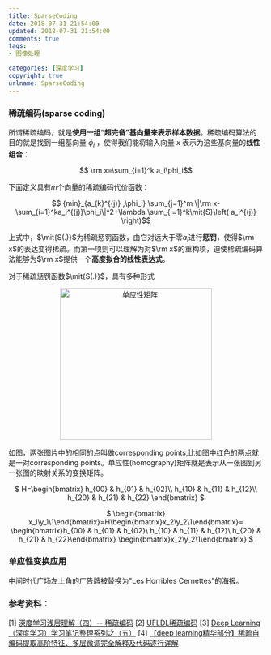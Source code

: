 ```yaml
---
title: SparseCoding
date: 2018-07-31 21:54:00
updated: 2018-07-31 21:54:00
comments: true
tags:
- 图像处理

categories: [深度学习]
copyright: true
urlname: SparseCoding
---
```



### 稀疏编码(sparse coding)

所谓稀疏编码，就是**使用一组“超完备”基向量来表示样本数据**。稀疏编码算法的目的就是找到一组基向量 $\phi_i$ ，使得我们能将输入向量 $x$ 表示为这些基向量的**线性组合**：

$$ \rm x=\sum_{i=1}^k a_i\phi_i$$

下面定义具有$m$个向量的稀疏编码代价函数：

$$ {min}_{a_{k}^{(j)} ,\phi_i} \sum_{j=1}^m \|\rm x-\sum_{i=1}^ka_i^{(j)}\phi_i\|^2+\lambda \sum_{i=1}^k\mit{S}\left( a_i^{(j)} \right)$$

上式中，$\mit{S(.)}$为稀疏惩罚函数，由它对远大于零$a_i$进行**惩罚**，使得$\rm x$的表达变得稀疏。而第一项则可以理解为对$\rm x$的重构项，迫使稀疏编码算法能够为$\rm x$提供一个**高度拟合的线性表达式**。

对于稀疏惩罚函数$\mit{S(.)}$，具有多种形式


<div align = center>
<img src="../" width = "300" alt = "单应性矩阵" />
</div>

如图，两张图片中的相同的点叫做corresponding points,比如图中红色的两点就是一对corresponding points。单应性(homography)矩阵就是表示从一张图到另一张图的映射关系的变换矩阵。
<div align = center>
$ H=\begin{bmatrix}
h_{00} & h_{01} & h_{02}\\
h_{10} & h_{11} & h_{12}\\
h_{20} & h_{21} & h_{22}
\end{bmatrix} $

$ \begin{bmatrix}
x_1\\y_1\\1\end{bmatrix}=H\begin{bmatrix}x_2\\y_2\\1\end{bmatrix}=
\begin{bmatrix}h_{00} & h_{01} & h_{02}\\
h_{10} & h_{11} & h_{12}\\
h_{20} & h_{21} & h_{22}\end{bmatrix}
\begin{bmatrix}x_2\\y_2\\1\end{bmatrix}
$
</div>



### 单应性变换应用




中间时代广场左上角的广告牌被替换为"Les Horribles Cernettes"的海报。
### 参考资料：
[1] [深度学习浅层理解（四）-- 稀疏编码](https://www.cnblogs.com/caocan702/p/5666175.html)
[2] [UFLDL稀疏编码](http://ufldl.stanford.edu/wiki/index.php/%E7%A8%80%E7%96%8F%E7%BC%96%E7%A0%81)
[3] [Deep Learning（深度学习）学习笔记整理系列之（五）](https://blog.csdn.net/zouxy09/article/details/8777094)
[4] [【deep learning精华部分】稀疏自编码提取高阶特征、多层微调完全解释及代码逐行详解](https://www.cnblogs.com/happylion/p/4270013.html)